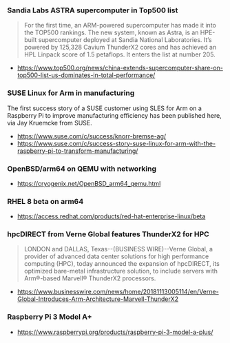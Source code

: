 ### Sandia Labs ASTRA supercomputer in Top500 list

> For the first time, an ARM-powered supercomputer has made it into the TOP500 rankings. The new system, known as Astra, is an HPE-built supercomputer deployed at Sandia National Laboratories. It’s powered by 125,328 Cavium ThunderX2 cores and has achieved an HPL Linpack score of 1.5 petaflops. It enters the list at number 205.

* https://www.top500.org/news/china-extends-supercomputer-share-on-top500-list-us-dominates-in-total-performance/

### SUSE Linux for Arm in manufacturing

The first success story of a SUSE customer using SLES for Arm on a 
Raspberry Pi to improve manufacturing efficiency has been published here,
via Jay Kruemcke from SUSE.

* https://www.suse.com/c/success/knorr-bremse-ag/
* https://www.suse.com/c/success-story-suse-linux-for-arm-with-the-raspberry-pi-to-transform-manufacturing/

### OpenBSD/arm64 on QEMU with networking

* https://cryogenix.net/OpenBSD_arm64_qemu.html

### RHEL 8 beta on arm64

* https://access.redhat.com/products/red-hat-enterprise-linux/beta

### hpcDIRECT from Verne Global features ThunderX2 for HPC

> LONDON and DALLAS, Texas--(BUSINESS WIRE)--Verne Global, a provider of advanced data center solutions for high performance computing (HPC), today announced the expansion of hpcDIRECT, its optimized bare-metal infrastructure solution, to include servers with Arm®-based Marvell® ThunderX2 processors.

* https://www.businesswire.com/news/home/20181113005114/en/Verne-Global-Introduces-Arm-Architecture-Marvell-ThunderX2

### Raspberry Pi 3 Model A+

* https://www.raspberrypi.org/products/raspberry-pi-3-model-a-plus/
